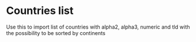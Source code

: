 Countries list
=====================================================================

Use this to import list of countries with alpha2, alpha3, numeric and tld with the possibility to be sorted by continents
